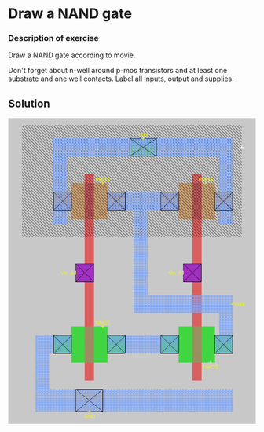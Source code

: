 # Draw a NAND gate

### Description of exercise

Draw a NAND gate according to movie. 

Don't forget about n-well around p-mos transistors and at least one substrate and one well contacts.
Label all inputs, output and supplies.

## Solution
<p align="center">
  <img src ="NAND.png" width = "700" title="photo">  
</p>


